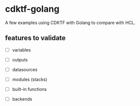 # cdktf-golang
A few examples using CDKTF with Golang to compare with HCL.



## features to validate
 - [ ] variables
 - [ ] outputs
 - [ ] datasources
 - [ ] modules (stacks)
 - [ ] built-in functions
 - [ ] backends
 





